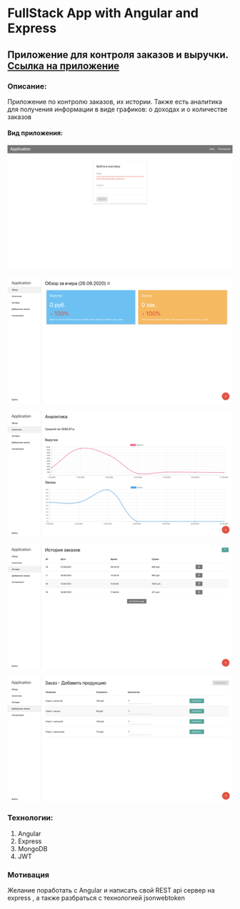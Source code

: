 # FullStack App with Angular and Express

## Приложение для контроля заказов и выручки. [Ссылка на приложение](https://immense-gorge-28013.herokuapp.com/)

### Описание:

Приложение по контролю заказов, их истории. Также есть аналитика для получения информации в виде графиков: о доходах и о количестве заказов 

#### Вид приложения: 
![login](assestsForReadMe/Login.png)

![overview](assestsForReadMe/Overview.png)

![analytics](assestsForReadMe/Analytics.png)

![history](assestsForReadMe/History.png)

![orders](assestsForReadMe/AddOrder.png)

### Технологии:
1. Angular
2. Express
3. MongoDB
4. JWT

### Мотивация

Желание поработать с Angular и написать свой REST api сервер на express
, а также разбраться с технологией jsonwebtoken



